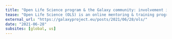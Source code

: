 ```yaml
---
title: "Open Life Science program & the Galaxy community: involvement in OLS-3 and invitation to apply to the next cohort"
tease: "Open Life Science (OLS) is an online mentoring & training program"
external_url: "https://galaxyproject.eu/posts/2021/06/28/ols/"
date: "2021-06-28"
subsites: [global, us]
---
```


